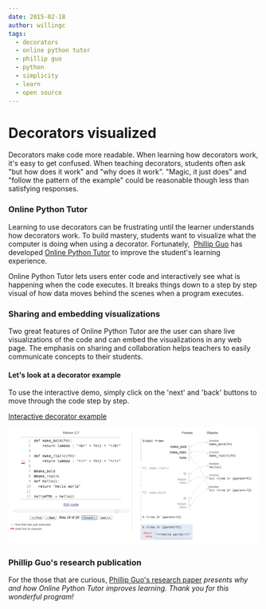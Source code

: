 ```yaml
---
date: 2015-02-18
author: willingc
tags:
  - decorators
  - online python tutor
  - phillip guo
  - python
  - simplicity
  - learn
  - open source
---
```


# Decorators visualized

Decorators make code more readable. When learning how decorators work, it's
easy to get confused. When teaching decorators, students often ask "but how
does it work" and "why does it work". "Magic, it just does" and "follow the
pattern of the example" could be reasonable though less than satisfying
responses.

### Online Python Tutor

Learning to use decorators can be frustrating until the learner understands
how decorators work. To build mastery, students want to visualize what the
computer is doing when using a decorator. Fortunately,  [Phillip
Guo](http://www.pgbovine.net/) has developed [Online Python
Tutor](http://pythontutor.com/) to improve the student's learning experience.

Online Python Tutor lets users enter code and interactively see what is
happening when the code executes. It breaks things down to a step by step
visual of how data moves behind the scenes when a program executes.

### Sharing and embedding visualizations

Two great features of Online
Python Tutor are the user can share live visualizations of the code and can
embed the visualizations in any web page. The emphasis on sharing and
collaboration helps teachers to easily communicate concepts to their students.

#### Let's look at a decorator example

To use the interactive demo, simply click on the 'next' and 'back' buttons to
move through the code step by step.

[Interactive decorator example](<http://pythontutor.com/iframe-embed.html#code=def+make_bold(fn)%3A%0A++++return+lambda+%3A+%22%3Cb%3E%22+%2B+fn()+%2B+%22%3C/b%3E%22%0A%0Adef+make_italic(fn)%3A%0A++++return+lambda+%3A+%22%3Ci%3E%22+%2B+fn()+%2B+%22%3C/i%3E%22%0A%0A%40make_bold%0A%40make_italic%0Adef+hello()%3A%0A++return+%22hello+world%22%0A++%0AhelloHTML+%3D+hello()&origin=opt-frontend.js&cumulative=false&heapPrimitives=false&textReferences=false&py=3&rawInputLstJSON=%5B%5D&curInstr=0&codeDivWidth=350&codeDivHeight=400>)

![](../../../assets/images/2015/guo_decorator.png)

### Phillip Guo's research publication

For the those that are curious, [Phillip Guo's research
paper](http://pgbovine.net/publications/Online-Python-Tutor-web-based-program-visualization_SIGCSE-2013.pdf)
_presents why and how Online Python Tutor improves learning. Thank you for
this wonderful program!_
